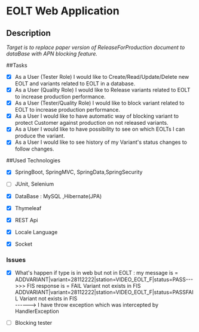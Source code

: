 # EOLT  Web Application

## Description 
*Target is to replace paper version of ReleaseForProduction document  to dataBase with APN blocking feature.*

##Tasks
- [x] As a User (Tester Role) I would like to Create/Read/Update/Delete new EOLT and variants related to EOLT  in a database.
- [x] As a User (Quality Role) I would like to Release variants related to EOLT to increase production performance. 
- [x] As a User (Tester/Quality Role) I would like to block variant related to EOLT to increase production performance.
- [x] As a User I would like to have automatic way of  blocking variant to protect Customer against production on not released variants.
- [x] As a User I would like to have possibility to see on which EOLTs I can produce the variant.     
- [x] As a User I would like to see history of my Variant's status changes  to follow changes.

##Used Technologies
- [x] SpringBoot, SpringMVC, SpringData,SpringSecurity
- [ ] JUnit, Selenium  
- [x] DataBase : MySQL ,Hibernate(JPA)
- [x] Thymeleaf
- [x] REST Api
- [x] Locale Language
- [x] Socket 


### Issues 
- [x] What's happen if type is in web but not in EOLT  : my message is = ADDVARIANT|variant=28112222|station=VIDEO_EOLT_F|status=PASS--->>> FIS response is = FAIL Variant not exists in FIS
     ADDVARIANT|variant=28112222|station=VIDEO_EOLT_F|status=PASSFAIL Variant not exists in FIS  
     ------> I have throw exception which was intercepted by HandlerException
- [ ] Blocking tester 
   
     
     